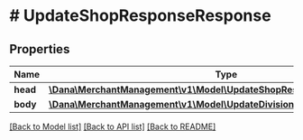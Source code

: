 # # UpdateShopResponseResponse

## Properties

Name | Type | Description | Notes
------------ | ------------- | ------------- | -------------
**head** | [**\Dana\MerchantManagement\v1\Model\UpdateShopResponseResponseHead**](UpdateShopResponseResponseHead.md) |  |
**body** | [**\Dana\MerchantManagement\v1\Model\UpdateDivisionResponseResponseBody**](UpdateDivisionResponseResponseBody.md) |  |

[[Back to Model list]](../../README.md#models) [[Back to API list]](../../README.md#endpoints) [[Back to README]](../../README.md)

